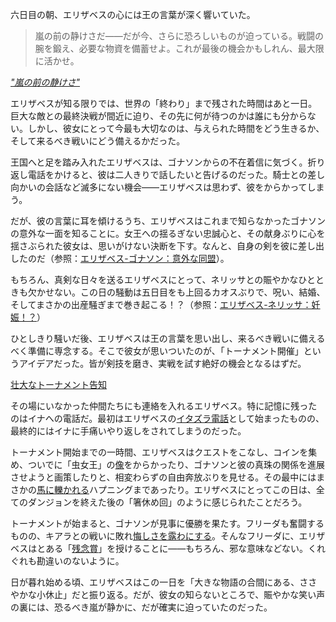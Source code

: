 <!-- title: エリザベス・ローズ・ブラッドフレイム -->
<!-- status: 生存 -->

六日目の朝、エリザベスの心には王の言葉が深く響いていた。

> 嵐の前の静けさだ――だが今、さらに恐ろしいものが迫っている。戦闘の腕を鍛え、必要な物資を備蓄せよ。これが最後の機会かもしれん、最大限に活かせ。

[_"嵐の前の静けさ"_](#embed:https://www.youtube.com/live/5R01-igo4sM?si=5R01-igo4sM?si=4btPS_yE7In0DRPe&start=324)

エリザベスが知る限りでは、世界の「終わり」まで残された時間はあと一日。巨大な敵との最終決戦が間近に迫り、その先に何が待つのかは誰にも分からない。しかし、彼女にとって今最も大切なのは、与えられた時間をどう生きるか、そして来るべき戦いにどう備えるかだった。

王国へと足を踏み入れたエリザベスは、ゴナソンからの不在着信に気づく。折り返し電話をかけると、彼は二人きりで話したいと告げるのだった。騎士との差し向かいの会話など滅多にない機会――エリザベスは思わず、彼をからかってしまう。

だが、彼の言葉に耳を傾けるうち、エリザベスはこれまで知らなかったゴナソンの意外な一面を知ることに。女王への揺るぎない忠誠心と、その献身ぶりに心を揺さぶられた彼女は、思いがけない決断を下す。なんと、自身の剣を彼に差し出したのだ（参照：[エリザベス-ゴナソン：意外な同盟](#edge:liz-gigi)）。

もちろん、真剣な日々を送るエリザベスにとって、ネリッサとの賑やかなひとときも欠かせない。この日の騒動は五日目をも上回るカオスぶりで、呪い、結婚、そしてまさかの出産騒ぎまで巻き起こる！？（参照：[エリザベス-ネリッサ：妊娠！？](#edge:liz-nerissa)）

ひとしきり騒いだ後、エリザベスは王の言葉を思い出し、来るべき戦いに備えるべく準備に専念する。そこで彼女が思いついたのが、「トーナメント開催」というアイデアだった。皆が剣技を磨き、実戦を試す絶好の機会となるはずだ。

[壮大なトーナメント告知](#embed:https://www.youtube.com/live/5R01-igo4sM?si=-LygLwE24UrsPdEL&start=2956)

その場にいなかった仲間たちにも連絡を入れるエリザベス。特に記憶に残ったのはイナへの電話だ。最初はエリザベスの[イタズラ電話](https://www.youtube.com/live/5R01-igo4sM?feature=shared&t=4264)として始まったものの、最終的にはイナに手痛いやり返しをされてしまうのだった。

トーナメント開始までの一時間、エリザベスはクエストをこなし、コインを集め、ついでに「虫女王」の[像](https://www.youtube.com/live/5R01-igo4sM?feature=shared&t=3219)をからかったり、ゴナソンと彼の真珠の関係を進展させようと画策したりと、相変わらずの自由奔放ぶりを見せる。その最中にはまさかの[馬に轢かれる](https://www.youtube.com/live/5R01-igo4sM?feature=shared&t=5545)ハプニングまであったり。エリザベスにとってこの日は、全てのダンジョンを終えた後の「箸休め回」のように感じられたことだろう。

トーナメントが始まると、ゴナソンが見事に優勝を果たす。フリーダも奮闘するものの、キアラとの戦いに敗れ[悔しさを露わにする](https://www.youtube.com/live/5R01-igo4sM?feature=shared&t=10272)。そんなフリーダに、エリザベスはとある「[残念賞](https://www.youtube.com/live/5R01-igo4sM?feature=shared&t=10304)」を授けることに――もちろん、邪な意味などない。くれぐれも勘違いのないように。

日が暮れ始める頃、エリザベスはこの一日を「大きな物語の合間にある、ささやかな小休止」だと振り返る。だが、彼女の知らないところで、賑やかな笑い声の裏には、恐るべき嵐が静かに、だが確実に迫っていたのだった。
